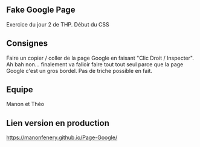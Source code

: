 ## Fake Google Page
Exercice du jour 2 de THP. Début du CSS

## Consignes
Faire un copier / coller de la page Google en faisant "Clic Droit / Inspecter". Ah bah non... finalement va falloir faire tout tout seul parce que la page Google c'est un gros bordel. Pas de triche possible en fait.

## Equipe
Manon et Théo 

## Lien version en production
https://manonfenery.github.io/Page-Google/
